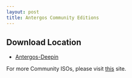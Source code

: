 ```yaml
---
layout: post
title: Antergos Community Editions
---
```


## Download Location ##

- [Antergos-Deepin](https://antergoscommunityeditions.wordpress.com/2017/08/08/antergos-deepin/)

For more Community ISOs, please visit [this](https://antergoscommunityeditions.wordpress.com) site.
